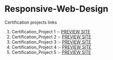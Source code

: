 # Responsive-Web-Design
Certification projects links

1. Certification_Project 1 :- [PREVIEW SITE](https://htmlpreview.github.io/?https://raw.githubusercontent.com/kudos2Shef/Responsive-Web-Design/main/Certification_project1/index.html)
2. Certification_Project 2 :- [PREVIEW SITE](https://htmlpreview.github.io/?https://raw.githubusercontent.com/kudos2Shef/Responsive-Web-Design/main/Certification_project2/index.html)
3. Certification_Project 3 :- [PREVIEW SITE](https://htmlpreview.github.io/?https://raw.githubusercontent.com/kudos2Shef/Responsive-Web-Design/main/Certification_project3/index.html#while_statement)
4. Certification_Project 4 :- [PREVIEW SITE](https://htmlpreview.github.io/?https://raw.githubusercontent.com/kudos2Shef/Responsive-Web-Design/main/Certification_project4/index.html#features)
5. Certification_Project 5 :- [PREVIEW SITE](https://htmlpreview.github.io/?https://raw.githubusercontent.com/kudos2Shef/Responsive-Web-Design/main/Certification_project5/index.html)


